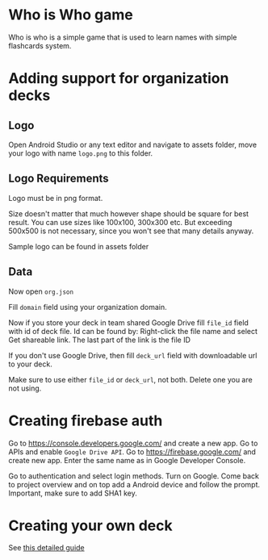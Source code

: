 # Who is Who game

Who is who is a simple game that is used to learn names with simple flashcards system.

# Adding support for organization decks

## Logo
Open Android Studio or any text editor and navigate to assets folder, move your logo with name `logo.png` to this folder.

## Logo Requirements

Logo must be in png format.

Size doesn't matter that much however shape should be square for best result. You can use sizes like 100x100, 300x300 etc. But exceeding 500x500 is not necessary, since you won't see that many details anyway.

Sample logo can be found in assets folder


## Data
Now open `org.json`

Fill `domain` field using your organization domain.

Now if you store your deck in team shared Google Drive fill `file_id` field with id of deck file. Id can be found by: Right-click the file name and select Get shareable link. The last part of the link is the file ID

If you don't use Google Drive, then fill `deck_url` field with downloadable url to your deck.

Make sure to use either `file_id` or `deck_url`, not both. Delete one you are not using.

# Creating firebase auth

Go to https://console.developers.google.com/ and create a new app. Go to APIs and enable `Google Drive API`.
Go to https://firebase.google.com/ and create new app. Enter the same name as in Google Developer Console.

Go to authentication and select login methods. Turn on Google.
Come back to project overview and on top add a Android device and follow the prompt. Important, make sure to add SHA1 key.

# Creating your own deck 

See [this detailed guide](https://github.com/flabbet/WhoIsWho-Game/wiki/Creating-your-own-deck)
